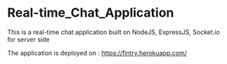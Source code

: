 # Real-time_Chat_Application
This is a real-time chat application built on NodeJS, ExpressJS, Socket.io for server side

The application is deployed on : https://fintry.herokuapp.com/

